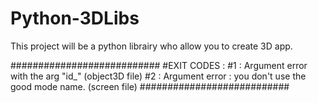 # Python-3DLibs
This project will be a python librairy who allow you to create 3D app.

###########################
#EXIT CODES : 
#1 : Argument error with the arg "id_"      (object3D file)
#2 : Argument error : you don't use the good mode name.     (screen file)
###########################
